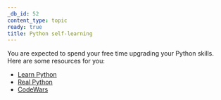 ```yaml
---
_db_id: 52
content_type: topic
ready: true
title: Python self-learning
---
```


You are expected to spend your free time upgrading your Python skills. Here are some resources for you:

- [Learn Python](https://www.learnpython.org/)
- [Real Python](https://realpython.com/start-here/)
- [CodeWars](https://www.codewars.com/)